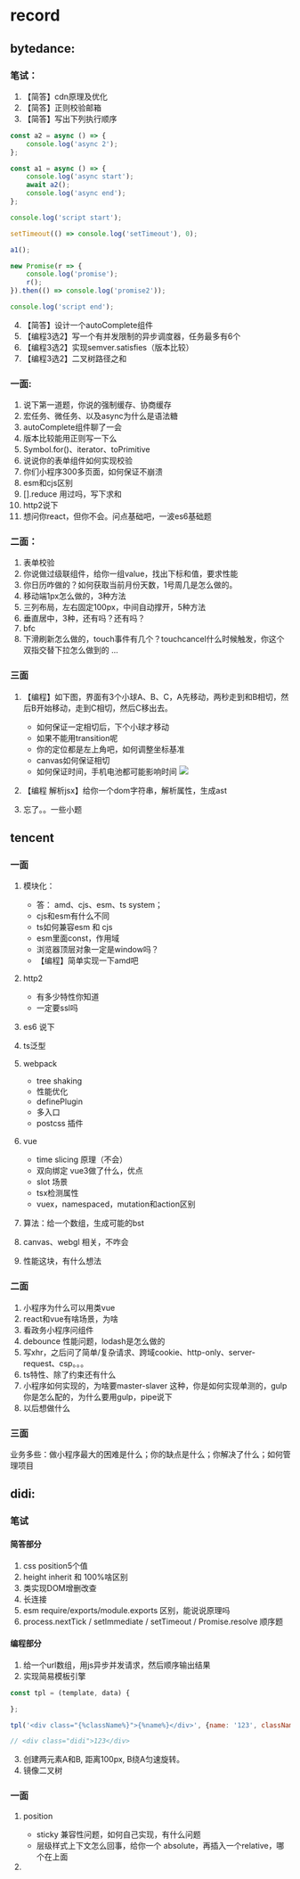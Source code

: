 # record
## bytedance:
### 笔试：
1. 【简答】cdn原理及优化
2. 【简答】正则校验邮箱
3. 【简答】写出下列执行顺序
``` js
const a2 = async () => {
    console.log('async 2');
};

const a1 = async () => {
    console.log('async start');
    await a2();
    console.log('async end');
};

console.log('script start');

setTimeout(() => console.log('setTimeout'), 0);

a1();

new Promise(r => {
    console.log('promise');
    r();
}).then(() => console.log('promise2'));

console.log('script end');
```
4. 【简答】设计一个autoComplete组件
4. 【编程3选2】写一个有并发限制的异步调度器，任务最多有6个
5. 【编程3选2】实现semver.satisfies（版本比较）
6. 【编程3选2】二叉树路径之和

### 一面:
1. 说下第一道题，你说的强制缓存、协商缓存
2. 宏任务、微任务、以及async为什么是语法糖
3. autoComplete组件聊了一会
4. 版本比较能用正则写一下么
5. Symbol.for()、iterator、toPrimitive
6. 说说你的表单组件如何实现校验
7. 你们小程序300多页面，如何保证不崩溃
8. esm和cjs区别
9. [].reduce 用过吗，写下求和
10. http2说下
11. 想问你react，但你不会。问点基础吧，一波es6基础题

### 二面：
1. 表单校验
2. 你说做过级联组件，给你一组value，找出下标和值，要求性能
3. 你日历咋做的？如何获取当前月份天数，1号周几是怎么做的。
4. 移动端1px怎么做的，3种方法
5. 三列布局，左右固定100px，中间自动撑开，5种方法
6. 垂直居中，3种，还有吗？还有吗？
7. bfc
8. 下滑刷新怎么做的，touch事件有几个？touchcancel什么时候触发，你这个双指交替下拉怎么做到的
...

### 三面
1. 【编程】如下图，界面有3个小球A、B、C，A先移动，两秒走到和B相切，然后B开始移动，走到C相切，然后C移出去。
    - 如何保证一定相切后，下个小球才移动
    - 如果不能用transition呢
    - 你的定位都是左上角吧，如何调整坐标基准
    - canvas如何保证相切
    - 如何保证时间，手机电池都可能影响时间
![](2020-01-13-23-08-16.png)

2. 【编程 解析jsx】给你一个dom字符串，解析属性，生成ast
3. 忘了。。一些小题


## tencent
### 一面
1. 模块化：
    - 答： amd、cjs、esm、ts system；
    - cjs和esm有什么不同
    - ts如何兼容esm 和 cjs
    - esm里面const，作用域
    - 浏览器顶层对象一定是window吗？
    - 【编程】简单实现一下amd吧

2. http2
    - 有多少特性你知道
    - 一定要ssl吗

3. es6 说下
4. ts泛型
5. webpack
    - tree shaking
    - 性能优化
    - definePlugin
    - 多入口
    - postcss 插件

6. vue
    - time slicing 原理（不会）
    - 双向绑定 vue3做了什么，优点
    - slot 场景
    - tsx检测属性
    - vuex，namespaced，mutation和action区别

7. 算法：给一个数组，生成可能的bst
8. canvas、webgl 相关，不咋会
9. 性能这块，有什么想法

### 二面
1. 小程序为什么可以用类vue
2. react和vue有啥场景，为啥
3. 看政务小程序问组件
5. debounce 性能问题，lodash是怎么做的
6. 写xhr，之后问了简单/复杂请求、跨域cookie、http-only、server-request、csp。。。
7. ts特性、除了约束还有什么
8. 小程序如何实现的，为啥要master-slaver 这种，你是如何实现单测的，gulp你是怎么配的，为什么要用gulp，pipe说下
9. 以后想做什么

### 三面
业务多些：做小程序最大的困难是什么；你的缺点是什么；你解决了什么；如何管理项目


## didi:
### 笔试
#### 简答部分
1. css position5个值
2. height inherit 和 100%啥区别
3. 类实现DOM增删改查
4. 长连接
5. esm require/exports/module.exports 区别，能说说原理吗
6. process.nextTick / setImmediate / setTimeout / Promise.resolve 顺序题

#### 编程部分
1. 给一个url数组，用js异步并发请求，然后顺序输出结果
2. 实现简易模板引擎
``` js
const tpl = (template, data) {

};

tpl('<div class="{%className%}">{%name%}</div>', {name: '123', className: 'didi'});

// <div class="didi">123</div>
```
3. 创建两元素A和B, 距离100px, B绕A匀速旋转。
4. 镜像二叉树

### 一面
1. position
    - sticky 兼容性问题，如何自己实现，有什么问题
    - 层级样式上下文怎么回事，给你一个 absolute，再插入一个relative，哪个在上面

2. 

